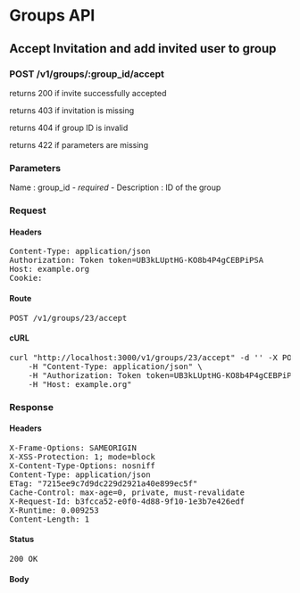 # Groups API

## Accept Invitation and add invited user to group

### POST /v1/groups/:group_id/accept

returns 200 if invite successfully accepted

returns 403 if invitation is missing

returns 404 if group ID is invalid

returns 422 if parameters are missing

### Parameters

Name : group_id *- required -*
Description : ID of the group

### Request

#### Headers

<pre>Content-Type: application/json
Authorization: Token token=UB3kLUptHG-KO8b4P4gCEBPiPSA
Host: example.org
Cookie: </pre>

#### Route

<pre>POST /v1/groups/23/accept</pre>

#### cURL

<pre class="request">curl &quot;http://localhost:3000/v1/groups/23/accept&quot; -d &#39;&#39; -X POST \
	-H &quot;Content-Type: application/json&quot; \
	-H &quot;Authorization: Token token=UB3kLUptHG-KO8b4P4gCEBPiPSA&quot; \
	-H &quot;Host: example.org&quot;</pre>

### Response

#### Headers

<pre>X-Frame-Options: SAMEORIGIN
X-XSS-Protection: 1; mode=block
X-Content-Type-Options: nosniff
Content-Type: application/json
ETag: &quot;7215ee9c7d9dc229d2921a40e899ec5f&quot;
Cache-Control: max-age=0, private, must-revalidate
X-Request-Id: b3fcca52-e0f0-4d88-9f10-1e3b7e426edf
X-Runtime: 0.009253
Content-Length: 1</pre>

#### Status

<pre>200 OK</pre>

#### Body

<pre></pre>
